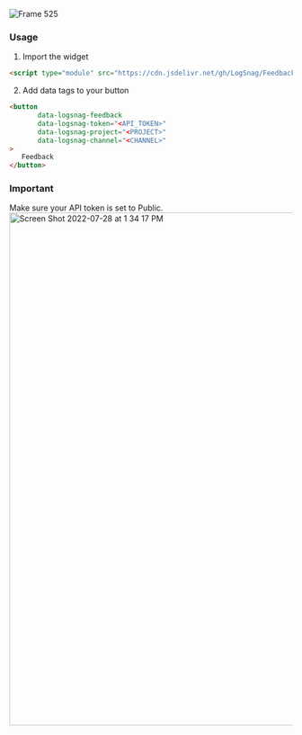 ![Frame 525](https://user-images.githubusercontent.com/23535123/181665543-95ee7c9c-c7cc-4a2c-ab5b-7f74e8c54cec.png)




### Usage 

1. Import the widget
```html
<script type="module" src="https://cdn.jsdelivr.net/gh/LogSnag/Feedback@v0.0.5/dist/feedback.umd.js"></script>
 ```
 
 
 2. Add data tags to your button
 ```html
<button
        data-logsnag-feedback
        data-logsnag-token="<API_TOKEN>"
        data-logsnag-project="<PROJECT>"
        data-logsnag-channel="<CHANNEL>"
>
    Feedback
</button>
 ```
 
 ### Important
 Make sure your API token is set to Public.
 <img width="912" alt="Screen Shot 2022-07-28 at 1 34 17 PM" src="https://user-images.githubusercontent.com/23535123/181601494-93396b89-67da-4538-b535-557b68af12d3.png">

